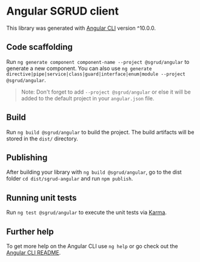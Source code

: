# Angular SGRUD client

This library was generated with [Angular CLI](https://github.com/angular/angular-cli) version ^10.0.0.

## Code scaffolding

Run `ng generate component component-name --project @sgrud/angular` to generate a new component. You can also use `ng generate directive|pipe|service|class|guard|interface|enum|module --project @sgrud/angular`.
> Note: Don't forget to add `--project @sgrud/angular` or else it will be added to the default project in your `angular.json` file.

## Build

Run `ng build @sgrud/angular` to build the project. The build artifacts will be stored in the `dist/` directory.

## Publishing

After building your library with `ng build @sgrud/angular`, go to the dist folder `cd dist/sgrud-angular` and run `npm publish`.

## Running unit tests

Run `ng test @sgrud/angular` to execute the unit tests via [Karma](https://karma-runner.github.io).

## Further help

To get more help on the Angular CLI use `ng help` or go check out the [Angular CLI README](https://github.com/angular/angular-cli/blob/master/README.md).
